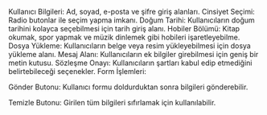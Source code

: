  Kullanıcı Bilgileri: Ad, soyad, e-posta ve şifre giriş alanları.
 Cinsiyet Seçimi: Radio butonlar ile seçim yapma imkanı.
 Doğum Tarihi: Kullanıcıların doğum tarihini kolayca seçebilmesi için tarih giriş alanı.
 Hobiler Bölümü: Kitap okumak, spor yapmak ve müzik dinlemek gibi hobileri işaretleyebilme.
 Dosya Yükleme: Kullanıcıların belge veya resim yükleyebilmesi için dosya yükleme alanı.
 Mesaj Alanı: Kullanıcıların ek bilgiler girebilmesi için geniş bir metin kutusu.
 Sözleşme Onayı: Kullanıcıların şartları kabul edip etmediğini belirtebileceği seçenekler.
 Form İşlemleri:

Gönder Butonu: Kullanıcı formu doldurduktan sonra bilgileri gönderebilir.

Temizle Butonu: Girilen tüm bilgileri sıfırlamak için kullanılabilir.
